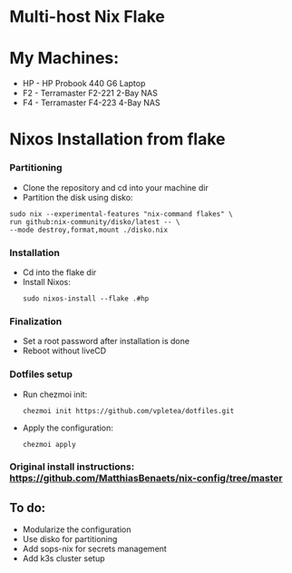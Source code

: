 # Multi-host Nix Flake

# My Machines:
- HP - HP Probook 440 G6 Laptop
- F2 - Terramaster F2-221 2-Bay NAS
- F4 - Terramaster F4-223 4-Bay NAS

# Nixos Installation from flake
### Partitioning
- Clone the repository and cd into your machine dir
- Partition the disk using disko:
```
sudo nix --experimental-features "nix-command flakes" \
run github:nix-community/disko/latest -- \
--mode destroy,format,mount ./disko.nix
```
### Installation
- Cd into the flake dir
- Install Nixos:
  ```
  sudo nixos-install --flake .#hp
  ```
### Finalization
  - Set a root password after installation is done
  - Reboot without liveCD
### Dotfiles setup
- Run chezmoi init:
  ```
  chezmoi init https://github.com/vpletea/dotfiles.git
  ```
- Apply the configuration:
  ```
  chezmoi apply
  ```

### Original install instructions: https://github.com/MatthiasBenaets/nix-config/tree/master
## To do:
  - Modularize the configuration
  - Use disko for partitioning
  - Add sops-nix for secrets management
  - Add k3s cluster setup
